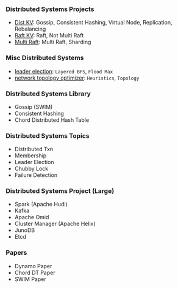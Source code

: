### Distributed Systems Projects
- [Dist KV](https://github.com/dsorchard/dist_kv): Gossip, Consistent Hashing, Virtual Node, Replication, Rebalancing
- [Raft KV](): Raft, Not Multi Raft
- [Multi Raft](): Multi Raft, Sharding

### Misc Distributed Systems
- [leader election](https://github.com/dsorchard/distributed_leader_election): `Layered BFS`, `Flood Max`
- [network topology optimizer](https://github.com/dsorchard/network_topology_optimizer): `Heuristics`, `Topology`

### Distributed Systems Library
- Gossip (SWIM)
- Consistent Hashing
- Chord Distributed Hash Table

### Distributed Systems Topics
- Distributed Txn
- Membership
- Leader Election
- Chubby Lock
- Failure Detection

### Distributed Systems Project (Large)
- Spark (Apache Hudi)
- Kafka
- Apache Omid
- Cluster Manager (Apache Helix)
- JunoDB
- Etcd

### Papers
- Dynamo Paper
- Chord DT Paper
- SWIM Paper
